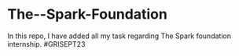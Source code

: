 # The--Spark-Foundation
In this repo, I have added all my task regarding The Spark foundation internship. #GRISEPT23
